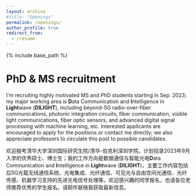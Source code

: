 ```yaml
---
layout: archive
#title: "Openings"
permalink: /openings/
author_profile: true
redirect_from:
  - /resume
---
```


{% include base_path %}

# PhD & MS recruitment
I'm recruiting highly motivated MS and PhD students starting in Sep. 2023; my major working area is **D**ata Communication and **I**ntelligence in **Light**wave (**DILIGHT**), including beyond-5G radio-over-fiber communications, photonic integration circuits, fiber communication, visible light communications, fiber optic sensors, and advanced digital signal processing with machine learning, etc. Interested applicants are encouraged to apply for the positions or contact me directly; we also appreciate professors to circulate this post to possible candidates. 

欢迎报考清华大学深圳国际研究生院/清华-伯克利深圳学院。计划招录2023年9月入学的优秀硕士、博士生；我的工作方向是数据通信与智能光电**D**ata Communication and **I**ntelligence in **Light**wave (**DILIGHT**)，主要工作内容包括后5G光载无线通信系统、光电集成、光纤通信、可见光与自由空间光通信、光纤传感、机器学习支持的先进光电信号处理等。欢迎感兴趣的同学报名，也请各位老师推荐优秀的学生报名。请邮件联络我获取最新信息。

<!-- Publications
======
  <ul>{% for post in site.publications %}
    {% include archive-single-cv.html %}
  {% endfor %}</ul>
  
Talks
======

  
Teaching
======
  <ul>{% for post in site.teaching %}
    {% include archive-single-cv.html %}
  {% endfor %}</ul>
  
Service and membership
====== -->

